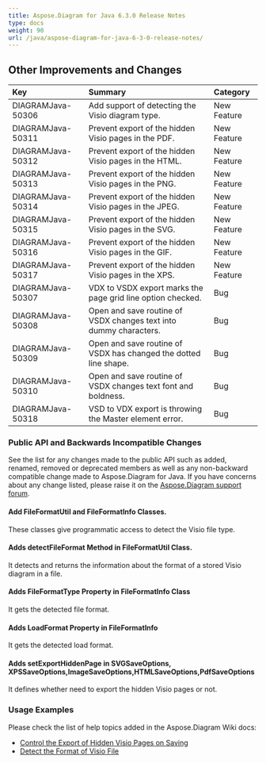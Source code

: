 ```yaml
---
title: Aspose.Diagram for Java 6.3.0 Release Notes
type: docs
weight: 90
url: /java/aspose-diagram-for-java-6-3-0-release-notes/
---
```


## **Other Improvements and Changes**

|**Key** |**Summary** |**Category** |
| :- | :- | :- |
|DIAGRAMJava-50306 |Add support of detecting the Visio diagram type. |New Feature |
|DIAGRAMJava-50311 |Prevent export of the hidden Visio pages in the PDF. |New Feature |
|DIAGRAMJava-50312 |Prevent export of the hidden Visio pages in the HTML. |New Feature |
|DIAGRAMJava-50313 |Prevent export of the hidden Visio pages in the PNG. |New Feature |
|DIAGRAMJava-50314 |Prevent export of the hidden Visio pages in the JPEG. |New Feature |
|DIAGRAMJava-50315 |Prevent export of the hidden Visio pages in the SVG. |New Feature |
|DIAGRAMJava-50316 |Prevent export of the hidden Visio pages in the GIF. |New Feature |
|DIAGRAMJava-50317 |Prevent export of the hidden Visio pages in the XPS. |New Feature |
|DIAGRAMJava-50307 |VDX to VSDX export marks the page grid line option checked. |Bug |
|DIAGRAMJava-50308 |Open and save routine of VSDX changes text into dummy characters. |Bug |
|DIAGRAMJava-50309 |Open and save routine of VSDX has changed the dotted line shape. |Bug |
|DIAGRAMJava-50310 |Open and save routine of VSDX changes text font and boldness. |Bug |
|DIAGRAMJava-50318 |VSD to VDX export is throwing the Master element error. |Bug |
### **Public API and Backwards Incompatible Changes**
See the list for any changes made to the public API such as added, renamed, removed or deprecated members as well as any non-backward compatible change made to Aspose.Diagram for Java. If you have concerns about any change listed, please raise it on the [Aspose.Diagram support forum](https://forum.aspose.com/c/diagram/17).
#### **Add FileFormatUtil and FileFormatInfo Classes.**
These classes give programmatic access to detect the Visio file type.
#### **Adds detectFileFormat Method in FileFormatUtil Class.**
It detects and returns the information about the format of a stored Visio diagram in a file.
#### **Adds FileFormatType Property in FileFormatInfo Class**
It gets the detected file format.
#### **Adds LoadFormat Property in FileFormatInfo**
It gets the detected load format.
#### **Adds setExportHiddenPage in SVGSaveOptions, XPSSaveOptions,ImageSaveOptions,HTMLSaveOptions,PdfSaveOptions**
It defines whether need to export the hidden Visio pages or not.
### **Usage Examples**
Please check the list of help topics added in the Aspose.Diagram Wiki docs:

- [Control the Export of Hidden Visio Pages on Saving]()
- [Detect the Format of Visio File]()
